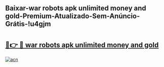 
## Baixar-war robots apk unlimited money and gold-Premium-Atualizado-Sem-Anúncio-Grátis-!u4gjm

# <h2><a href="https://andorid.site?title=war_robots_apk_unlimited_money_and_gold&ref=27">🔗👉 🔴 war robots apk unlimited money and gold</a></h2>

[![acn](https://github.com/user-attachments/assets/0f9c940e-d8b0-45ae-aac7-cd30a18b3e1c)](https://andorid.site?title=war_robots_apk_unlimited_money_and_gold&ref=27)


